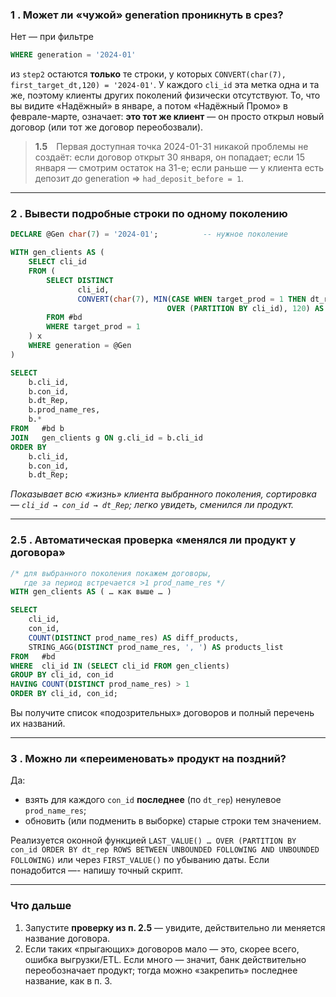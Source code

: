 ### 1 . Может ли «чужой» generation проникнуть в срез?

Нет — при фильтре

```sql
WHERE generation = '2024-01'
```

из `step2` остаются **только** те строки, у которых
`CONVERT(char(7), first_target_dt,120) = '2024-01'`.
У каждого `cli_id` эта метка одна и та же, поэтому клиенты других
поколений физически отсутствуют.
То, что вы видите «Надёжный» в январе, а потом
«Надёжный Промо» в феврале-марте, означает: **это тот же клиент** —
он просто открыл новый договор (или тот же договор переобозвали).

> **1.5** Первая доступная точка 2024-01-31 никакой проблемы не
> создаёт: если договор открыт 30 января, он попадает; если 15 января —
> смотрим остаток на 31-е; если раньше — у клиента есть депозит *до*
> generation ⇒ `had_deposit_before = 1`.

---

### 2 . Вывести подробные строки по одному поколению

```sql
DECLARE @Gen char(7) = '2024-01';          -- нужное поколение

WITH gen_clients AS (
    SELECT cli_id
    FROM (
        SELECT DISTINCT
               cli_id,
               CONVERT(char(7), MIN(CASE WHEN target_prod = 1 THEN dt_rep END)
                                   OVER (PARTITION BY cli_id), 120) AS generation
        FROM #bd
        WHERE target_prod = 1
    ) x
    WHERE generation = @Gen
)

SELECT
    b.cli_id,
    b.con_id,
    b.dt_Rep,
    b.prod_name_res,
    b.*
FROM   #bd b
JOIN   gen_clients g ON g.cli_id = b.cli_id
ORDER BY
    b.cli_id,
    b.con_id,
    b.dt_Rep;
```

*Показывает всю «жизнь» клиента выбранного поколения, сортировка —
`cli_id → con_id → dt_Rep`; легко увидеть, сменился ли продукт.*

---

### 2.5 . Автоматическая проверка «менялся ли продукт у договора»

```sql
/* для выбранного поколения покажем договоры,
   где за период встречается >1 prod_name_res */
WITH gen_clients AS ( … как выше … )

SELECT
    cli_id,
    con_id,
    COUNT(DISTINCT prod_name_res) AS diff_products,
    STRING_AGG(DISTINCT prod_name_res, ', ') AS products_list
FROM   #bd
WHERE  cli_id IN (SELECT cli_id FROM gen_clients)
GROUP BY cli_id, con_id
HAVING COUNT(DISTINCT prod_name_res) > 1
ORDER BY cli_id, con_id;
```

Вы получите список «подозрительных» договоров и полный перечень их
названий.

---

### 3 . Можно ли «переименовать» продукт на поздний?

Да:

* взять для каждого `con_id` **последнее** (по `dt_rep`) ненулевое
  `prod_name_res`;
* обновить (или подменить в выборке) старые строки тем значением.

Реализуется оконной функцией `LAST_VALUE() … OVER (PARTITION BY con_id
ORDER BY dt_rep ROWS BETWEEN UNBOUNDED FOLLOWING AND UNBOUNDED FOLLOWING)`
или через `FIRST_VALUE()` по убыванию даты.
Если понадобится —- напишу точный скрипт.

---

### Что дальше

1. Запустите **проверку из п. 2.5** — увидите, действительно ли меняется
   название договора.
2. Если таких «прыгающих» договоров мало — это, скорее всего, ошибка
   выгрузки/ETL. Если много — значит, банк действительно
   переобозначает продукт; тогда можно «закрепить» последнее название,
   как в п. 3.
